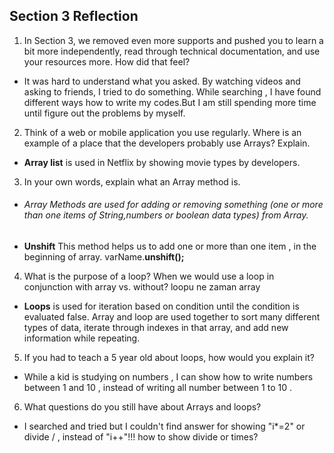 ## Section 3 Reflection

1. In Section 3, we removed even more supports and pushed you to learn a bit more independently, read through technical documentation, and use your resources more. How did that feel?

- It was hard to understand what you asked. By watching videos and asking to friends, I tried to do something. While searching , I have found different ways how to write my codes.But I am still spending more time until figure out the problems by myself.

2. Think of a web or mobile application you use regularly. Where is an example of a place that the developers probably use Arrays? Explain.

- **Array list** is used in Netflix by showing movie types by developers.

3. In your own words, explain what an Array method is.
- ###### Array Methods are used for adding or removing something (one or more than one items of String,numbers or boolean data types) from Array.

- **Unshift**
This method helps us to add one or more than one item , in the beginning of array.
varName.**unshift();**

4. What is the purpose of a loop? When we would use a loop in conjunction with array vs.
without? loopu ne zaman array

- **Loops** is used for iteration based on condition until the condition is evaluated false.
Array and loop are used together to sort many different types of data, iterate through indexes in that array, and add new information while repeating.

5. If you had to teach a 5 year old about loops, how would you explain it?

- While a kid is studying on numbers , I can show  how to write numbers between 1 and 10 ,
instead of writing all number between 1 to 10 .

6. What questions do you still have about Arrays and loops?

- I searched and tried but I couldn't find answer for showing "i*=2" or divide / , instead of "i++"!!! how to show divide or times?
